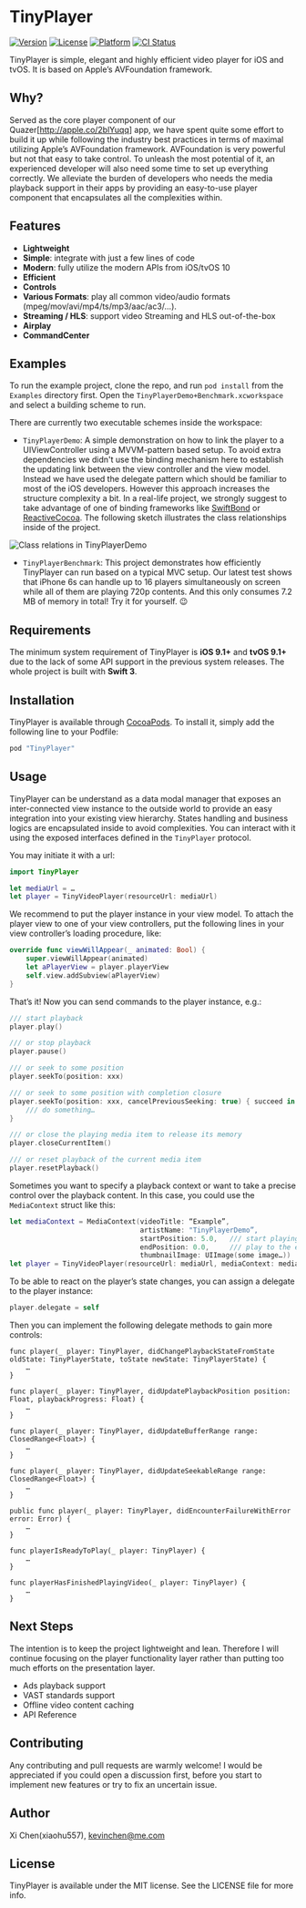 # TinyPlayer

[![Version](https://img.shields.io/cocoapods/v/TinyPlayer.svg?style=flat)](http://cocoapods.org/pods/TinyPlayer)
[![License](https://img.shields.io/cocoapods/l/TinyPlayer.svg?style=flat)](http://cocoapods.org/pods/TinyPlayer)
[![Platform](https://img.shields.io/cocoapods/p/TinyPlayer.svg?style=flat)](http://cocoapods.org/pods/TinyPlayer)
[![CI Status](http://img.shields.io/travis/xiaohu557/TinyPlayer.svg?style=flat)](https://travis-ci.org/xiaohu557/TinyPlayer)

TinyPlayer is simple, elegant and highly efficient  video player for iOS and tvOS. It is based on Apple’s AVFoundation framework.

## Why?

Served as the core player component of our Quazer[http://apple.co/2blYuqq] app, we have spent quite some effort to build it up while following the industry best practices in terms of maximal utilizing Apple’s AVFoundation framework. AVFoundation is very powerful but not that easy to take control. To unleash the most potential of it, an experienced developer will also need some time to set up everything correctly. We alleviate the burden of developers who needs the media playback support in their apps by providing an easy-to-use player component that encapsulates all the complexities within.


## Features

- **Lightweight**
- **Simple**: integrate with just a few lines of code
- **Modern**: fully utilize the modern APIs from iOS/tvOS 10
- **Efficient**
- **Controls**
- **Various Formats**: play all common video/audio formats (mpeg/mov/avi/mp4/ts/mp3/aac/ac3/…).
- **Streaming / HLS**: support video Streaming and HLS out-of-the-box
- **Airplay**
- **CommandCenter**

## Examples

To run the example project, clone the repo, and run `pod install` from the `Examples` directory first. Open the `TinyPlayerDemo+Benchmark.xcworkspace` and select a building scheme to run.

There are currently two executable schemes inside the workspace:

- `TinyPlayerDemo`: A simple demonstration on how to link the player to a UIViewController using a MVVM-pattern based setup. To avoid extra dependencies we didn't use the binding mechanism here to establish the updating link between the view controller and the view model. Instead we have used the delegate pattern which should be familiar to most of the iOS developers. However this approach increases the structure complexity a bit. In a real-life project, we strongly suggest to take advantage of one of binding frameworks like [SwiftBond](https://github.com/ReactiveKit/Bond]) or [ReactiveCocoa](https://github.com/ReactiveCocoa/ReactiveCocoa). The following sketch illustrates the class relationships inside of the project.

![Class relations in TinyPlayerDemo](https://raw.githubusercontent.com/xiaohu557/TinyPlayer/master/Images/TinyPlayerDemo_Class_Relations.png)

- `TinyPlayerBenchmark`: This project demonstrates how efficiently TinyPlayer can run based on a typical MVC setup. Our latest test shows that iPhone 6s can handle up to 16 players simultaneously on screen  while all of them are playing 720p contents. And this only consumes 7.2 MB of memory in total! Try it for yourself. 😉

## Requirements

The minimum system requirement of TinyPlayer is **iOS 9.1+** and **tvOS 9.1+** due to the lack of some API support in the previous system releases. The whole project is built with **Swift 3**.

## Installation

TinyPlayer is available through [CocoaPods](http://cocoapods.org). To install
it, simply add the following line to your Podfile:

```ruby
pod "TinyPlayer"
```

## Usage

TinyPlayer can be understand as a data modal manager that exposes an inter-connected view instance to the outside world to provide an easy integration into your existing view hierarchy. States handling and business logics are encapsulated inside to avoid complexities. You can interact with it using the exposed interfaces defined in the `TinyPlayer` protocol.

You may initiate it with a url:

```swift
import TinyPlayer

let mediaUrl = …
let player = TinyVideoPlayer(resourceUrl: mediaUrl)
```

We recommend to put the player instance in your view model. To attach the player view to one of your view controllers, put the following lines in your view controller’s loading procedure, like:

```swift
override func viewWillAppear(_ animated: Bool) {
	super.viewWillAppear(animated)
	let aPlayerView = player.playerView
	self.view.addSubview(aPlayerView)
}
```

That’s it! Now you can send commands to the player instance, e.g.:

```swift
/// start playback
player.play()

/// or stop playback
player.pause()

/// or seek to some position
player.seekTo(position: xxx)

/// or seek to some position with completion closure
player.seekTo(position: xxx, cancelPreviousSeeking: true) { succeed in
	/// do something…
}

/// or close the playing media item to release its memory
player.closeCurrentItem()

/// or reset playback of the current media item
player.resetPlayback()
```

Sometimes you want to specify a playback context or want to take a precise control over the playback content. In this case, you could use the `MediaContext` struct like this:

```swift
let mediaContext = MediaContext(videoTitle: “Example”,
								artistName: "TinyPlayerDemo”,
								startPosition: 5.0,   /// start playing from this position
								endPosition: 0.0,     /// play to the end of the video
								thumbnailImage: UIImage(some image…))
let player = TinyVideoPlayer(resourceUrl: mediaUrl, mediaContext: mediaContext)
```

To be able to react on the player’s state changes, you can assign a delegate to the player instance:

```swift
player.delegate = self
```

Then you can implement the following delegate methods to gain more controls:

```swfit
func player(_ player: TinyPlayer, didChangePlaybackStateFromState oldState: TinyPlayerState, toState newState: TinyPlayerState) {
	…		
}

func player(_ player: TinyPlayer, didUpdatePlaybackPosition position: Float, playbackProgress: Float) {
	…		
}

func player(_ player: TinyPlayer, didUpdateBufferRange range: ClosedRange<Float>) {
	…		
}

func player(_ player: TinyPlayer, didUpdateSeekableRange range: ClosedRange<Float>) {
	…		
}

public func player(_ player: TinyPlayer, didEncounterFailureWithError error: Error) {
	…		
}

func playerIsReadyToPlay(_ player: TinyPlayer) {
	…		
}

func playerHasFinishedPlayingVideo(_ player: TinyPlayer) {
	…		
}
```

## Next Steps

The intention is to keep the project lightweight and lean. Therefore I will continue focusing on the player functionality layer rather than putting too much efforts on the presentation layer.

- Ads playback support
- VAST standards support
- Offline video content caching
- API Reference

## Contributing

Any contributing and pull requests are warmly welcome! I would be appreciated if you could open a discussion first, before you start to implement new features or try to fix an uncertain issue.

## Author

Xi Chen(xiaohu557), kevinchen@me.com

## License

TinyPlayer is available under the MIT license. See the LICENSE file for more info.
